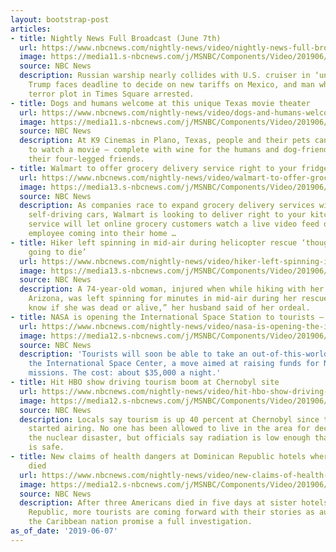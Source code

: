 ```yaml
---
layout: bootstrap-post
articles:
- title: Nightly News Full Broadcast (June 7th)
  url: https://www.nbcnews.com/nightly-news/video/nightly-news-full-broadcast-june-7th-61517381521
  image: https://media11.s-nbcnews.com/j/MSNBC/Components/Video/201906/nn_hni_russian_destroyer_190607_1920x1080.nbcnews-fp-1200-630.jpg
  source: NBC News
  description: Russian warship nearly collides with U.S. cruiser in ‘unsafe maneuver,’
    Trump faces deadline to decide on new tariffs on Mexico, and man who discussed
    terror plot in Times Square arrested.
- title: Dogs and humans welcome at this unique Texas movie theater
  url: https://www.nbcnews.com/nightly-news/video/dogs-and-humans-welcome-at-this-unique-texas-movie-theater-61512773898
  image: https://media11.s-nbcnews.com/j/MSNBC/Components/Video/201906/nn_kti_dogs_at_movies_190607_1920x1080.nbcnews-fp-1200-630.jpg
  source: NBC News
  description: At K9 Cinemas in Plano, Texas, people and their pets can come together
    to watch a movie — complete with wine for the humans and dog-friendly treats for
    their four-legged friends.
- title: Walmart to offer grocery delivery service right to your fridge
  url: https://www.nbcnews.com/nightly-news/video/walmart-to-offer-grocery-delivery-service-right-to-your-fridge-61512773843
  image: https://media13.s-nbcnews.com/j/MSNBC/Components/Video/201906/nn_gsc_grocery_delivery_wars_190607_1920x1080.nbcnews-fp-1200-630.jpg
  source: NBC News
  description: As companies race to expand grocery delivery services with drones and
    self-driving cars, Walmart is looking to deliver right to your kitchen. A new
    service will let online grocery customers watch a live video feed of a Walmart
    employee coming into their home …
- title: Hiker left spinning in mid-air during helicopter rescue ‘thought she was
    going to die’
  url: https://www.nbcnews.com/nightly-news/video/hiker-left-spinning-in-mid-air-during-helicopter-rescue-thought-she-was-going-to-die-61511749916
  image: https://media13.s-nbcnews.com/j/MSNBC/Components/Video/201906/nn_mal_air_lifted_hikers_husband_speaks_190607_1920x1080.nbcnews-fp-1200-630.jpg
  source: NBC News
  description: A 74-year-old woman, injured when while hiking with her husband in
    Arizona, was left spinning for minutes in mid-air during her rescue ride. “I didn’t
    know if she was dead or alive,” her husband said of her ordeal.
- title: NASA is opening the International Space Station to tourists — for a price
  url: https://www.nbcnews.com/nightly-news/video/nasa-is-opening-the-international-space-station-to-tourists-for-a-price-61512773748
  image: https://media12.s-nbcnews.com/j/MSNBC/Components/Video/201906/nn_tco_nasa_iss_tourists2_190607_1920x1080.nbcnews-fp-1200-630.jpg
  source: NBC News
  description: 'Tourists will soon be able to take an out-of-this-world vacation at
    the International Space Center, a move aimed at raising funds for NASA’s future
    missions. The cost: about $35,000 a night.'
- title: Hit HBO show driving tourism boom at Chernobyl site
  url: https://www.nbcnews.com/nightly-news/video/hit-hbo-show-driving-tourism-boom-at-chernobyl-site-61512261879
  image: https://media12.s-nbcnews.com/j/MSNBC/Components/Video/201906/nn_ren_chernobyl_190607_1920x1080.nbcnews-fp-1200-630.jpg
  source: NBC News
  description: Locals say tourism is up 40 percent at Chernobyl since the HBO miniseries
    started airing. No one has been allowed to live in the area for decades since
    the nuclear disaster, but officials say radiation is low enough that visiting
    is safe.
- title: New claims of health dangers at Dominican Republic hotels where 3 Americans
    died
  url: https://www.nbcnews.com/nightly-news/video/new-claims-of-health-dangers-at-dominican-republic-hotels-where-3-americans-died-61511237955
  image: https://media12.s-nbcnews.com/j/MSNBC/Components/Video/201906/nn_ggu_tourist_sick_in_dr_190607_1920x1080.nbcnews-fp-1200-630.jpg
  source: NBC News
  description: After three Americans died in five days at sister hotels in the Dominican
    Republic, more tourists are coming forward with their stories as authorities in
    the Caribbean nation promise a full investigation.
as_of_date: '2019-06-07'
---
```


